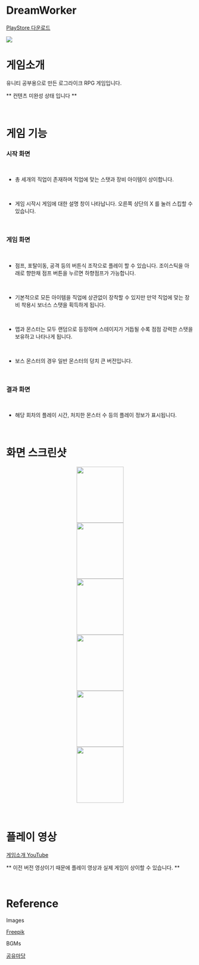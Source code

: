 # DreamWorker

[PlayStore 다운로드]()

<img src = "Assets/ImageSource/ICON_LOGO.png">

<br>

# 게임소개

유니티 공부용으로 만든 로그라이크 RPG 게임입니다.

** 컨텐츠 미완성 상태 입니다 **

<br>

# 게임 기능

### 시작 화면

<br>

- 총 세개의 직업이 존재하며 직업에 맞는 스탯과 장비 아이템이 상이합니다. 

<br>

- 게임 시작시 게임에 대한 설명 창이 나타납니다. 오른쪽 상단의 X 를 눌러 스킵할 수 있습니다.

<br>

### 게임 화면

<br>

- 점프, 포탈이동, 공격 등의 버튼식 조작으로 플레이 할 수 있습니다. 조이스틱을 아래로 향한채 점프 버튼을 누르면 하향점프가 가능합니다.

<br>

- 기본적으로 모든 아이템을 직업에 상관없이 장착할 수 있지만 만약 직업에 맞는 장비 착용시 보너스 스탯을 획득하게 됩니다.

<br>

- 맵과 몬스터는 모두 랜덤으로 등장하며 스테이지가 거듭될 수록 점점 강력한 스탯을 보유하고 나타나게 됩니다.

<br>

- 보스 몬스터의 경우 일반 몬스터의 덩치 큰 버전입니다.

<br>

### 결과 화면

<br>

- 해당 회차의 플레이 시간, 처치한 몬스터 수 등의 플레이 정보가 표시됩니다.

<br>

# 화면 스크린샷

<p align="center" width="100&">

<img src = "Assets/ImageSource/Image0.png" width="50%" height="150">
<img src = "Assets/ImageSource/Image1.png" width="50%" height="150">
<img src = "Assets/ImageSource/Image3.png" width="50%" height="150">
<br>
<img src = "Assets/ImageSource/Image4.png" width="50%" height="150">
<img src = "Assets/ImageSource/Image5.png" width="50%" height="150">
<img src = "Assets/ImageSource/Image6.png" width="50%" height="150">

</p>

<br>

# 플레이 영상

[게임소개 YouTube](https://www.youtube.com/watch?v=wi6JIOkgJfk)

** 이전 버전 영상이기 때문에 플레이 영상과 실제 게임이 상이할 수 있습니다. **

<br>

# Reference
Images 

[Freepik](www.freepik.com)

BGMs 

[공유마당](https://gongu.copyright.or.kr/gongu/main/main.do)
